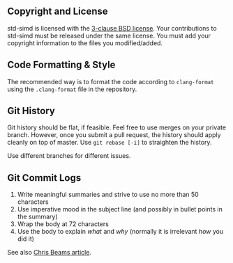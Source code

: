 ## Copyright and License

std-simd is licensed with the [3-clause BSD license](http://opensource.org/licenses/BSD-3-Clause).
Your contributions to std-simd must be released under the same license. You must add
your copyright information to the files you modified/added.

## Code Formatting & Style

The recommended way is to format the code according to `clang-format` using the
`.clang-format` file in the repository.

## Git History

Git history should be flat, if feasible. Feel free to use merges on your private
branch. However, once you submit a pull request, the history should apply
cleanly on top of master. Use `git rebase [-i]` to straighten the history.

Use different branches for different issues.

## Git Commit Logs

1. Write meaningful summaries and strive to use no more than 50 characters
1. Use imperative mood in the subject line (and possibly in bullet points in the
   summary)
1. Wrap the body at 72 characters
1. Use the body to explain *what* and *why* (normally it is irrelevant *how* you
   did it)

See also [Chris Beams article](http://chris.beams.io/posts/git-commit/).
